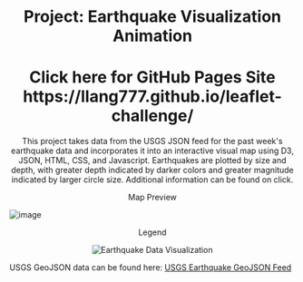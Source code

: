 <h1 align="center">Project: Earthquake Visualization Animation</h1>
<h1 align="center">Click here for GitHub Pages Site https://llang777.github.io/leaflet-challenge/ </h1>

<p align="center">
  This project takes data from the USGS JSON feed for the past week's earthquake data and incorporates it into an interactive visual map using D3, JSON, HTML, CSS, and Javascript. Earthquakes are plotted by size and depth, with greater depth indicated by darker colors and greater magnitude indicated by larger circle size. Additional information can be found on click.
</p>

<p align="center">
  Map Preview
</p>

![image](https://github.com/llang777/leaflet-challenge/assets/146140759/5fabc466-8ae6-4c63-9408-489d558d7dd2)

<p align="center">
  Legend
</p>

<p align="center">
  <img src="https://github.com/llang777/leaflet-challenge/assets/146140759/0ee0c8db-c71a-4e1c-bf96-c75fab26fab4" alt="Earthquake Data Visualization" title="Earthquake Data Visualization">
</p>

USGS GeoJSON data can be found here: [USGS Earthquake GeoJSON Feed](https://earthquake.usgs.gov/earthquakes/feed/v1.0/geojson.php)
